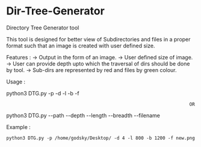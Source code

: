 # Dir-Tree-Generator
Directory Tree Generator tool 

This tool is designed for better view of Subdirectories and files in a proper format such that an image is created with user defined size.

Features :
-> Output in the form of an image. 
-> User defined size of image.
-> User can provide depth upto which the traversal of dirs should be done by tool. 
-> Sub-dirs are represented by red and files by green colour.

Usage :

python3 DTG.py -p <path of dir traversal> -d <depth of traversal> -l <length in pixels of image> -b <breadth in pixels of image> -f <filename>
							
										                                OR

python3 DTG.py --path <path of dir traversal> --depth <depth of traversal> --length <length in pixels of image> --breadth <breadth in pixels of image> --filename <filename>
  
Example :

	python3 DTG.py -p /home/godsky/Desktop/ -d 4 -l 800 -b 1200 -f new.png
